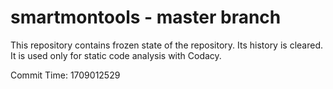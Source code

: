 # smartmontools - master branch

This repository contains frozen state of the repository.
Its history is cleared. It is used only for static code
analysis with Codacy.

Commit Time: 1709012529